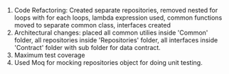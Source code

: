 
1. Code Refactoring: Created separate repositories, removed nested for loops with for each loops, lambda expression used, common functions moved to separate common class,
    interfaces created
2. Architectural changes: placed all common utilies inside 'Common' folder, all repositories inside 'Repositories' folder, all interfaces inside 'Contract' folder with sub folder for data contract.
3. Maximum test coverage
4. Used Moq for mocking repositories object for doing unit testing.
